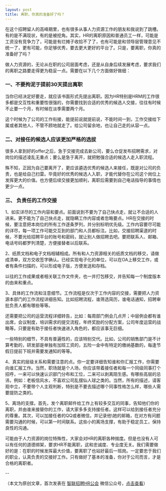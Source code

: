 ```yaml
---
layout: post
title: 离职，你真的准备好了吗？
---
```


在这个招聘留人的高峰期里，也有很多从事人力资源工作的朋友和我说到了跳槽。有的是不满现状，有的是被挖角。其实，HR的离职原因和普通员工一样，可能是工资没有竞争力了，可能是有烂摊子收拾不了了，也有可能是和领导层管理意见不统一了，更有可能，你足够优秀，要去更大更好的平台了。只是，要离职，你真的准备好了吗？

<!--more-->

做人力资源的，无论从在职的公司层面考虑，还是从自身后续发展考虑，要求我们的离职之路要走得更为稳妥一点。需要在以下几个方面做好做细：

### <span class="color1">一、不要拘泥于提前30天提出离职</span>

当你已经决定好要走，就应该书面形式先提出离职。因为HR特别是HRM的工作很多都是交互性和重要性很强的，你需要找到合适的优秀的候选人交接，往往有时候不止要一个月，有时候在淡季需要两个月。

这个时候为了公司的工作衔接，能提前说就提前说，不能时间一到，工作交接给下属或者其他人，不管不顾地就走了。给公司留余地，也让自己走的从容一点。

### <span class="color1">二、对接任的候选人应该更加严格的选拔</span>

很多人拿到好的offer之后，急于交接完成去新公司，要么仓促发布招聘需求，对岗位的描述凌乱无重点；要么是急于离开，就把勉强合适的候选人走入职流程。

殊不知，正因为自己要离开了，更应该遴选优秀的候选人来接任，既是对公司的负责，也是给自己扫雷。毕竟好的优秀的候选人入职，才能代替你在公司这个岗位上发挥更大的价值。也方便后续交接更加顺利，离职后需要到自己电话指导的事情也更少一点。

### <span class="color1">三、 负责任的工作交接</span>

1、如实详尽的工作内容和要点。前面说到不要为了自己快点走，就让不合适的人进来。更不能为了自己快点走，就隐瞒工作内容或者忽略要点。HR在交接的时候，要注意把本岗位的所有工作逐条罗列，并分别标明优先级。工作内容要尽可能的详尽，每一项工作可能交互到的部门和人员都标注。比如，交接招聘渠道的时候，不要光给招聘平台的账号和密码，就让别人做招聘去吧。要把联系人、邮箱、电话号码都罗列清楚，方便接替者以后联系。

2、纸质文档和电子文档相辅相成。所有和人力资源相关的纸质文档的移交，请做成清单，双方交收签字确认。已经实现电子化的单位，可以在OA上移交工作，或者有条件扫描的，可以形成电子版，方便发送和存档。

以往的工作成果或者相关联工作文件夹，也一并打包移交，并告知每一个制度版本的由来和重点。

3、具体的工作流和注意细节。工作流程是仅次于工作内容的交接，需要把人力资源本部门的工作流程详细告知。比如招聘流程，谁筛选简历，谁电话通知，招聘审批负责人都有哪些等等。

还需要把公司的运营流程详细转告，比如：每周部门例会几点开；中层例会都有谁出席，会议制度，培训需求的提交流程，年终奖励的分配方案，公司年度运营的战略等。只要是有助于接任者快速进入角色的，都应该事无巨细。

一些特别的细节，不具有普遍性的，应该特别交代。比如，公司的销售部门是不计算考勤的，研发部是单独有加班工资的，五险一金中有特定的缴纳基数的，每逢节假日提前下班并需要发通知的等等。

4、真实的层级关系和需要注意的点。你一定要详细告知谁和你汇报工作，你需要向谁汇报工作。当然，职场就是个人场，你应该带着接任者和每一个同级同事打个招呼，一来可以快速认识部门分布和工位，二来可以剥离陌生感。有哪些高层的忌讳，例如：老板信风水，不喜欢公司乱摆仙人球之类的。当然，所有的描述，请客观中立，不要带个人主观判断，特别是不要去描述哪个同事性格怎么样，哪些人需要提防之类的。

5、离场的支撑。首先，发个离职邮件给工作上有较多交互的同事，告知他们你的离职，并由谁来接替你的工作，请大家多多支持接任者。这样可以给到接任者充分的尊重。其次，可以加接任者的QQ或者微信，并记录他\她的邮箱，在对方有问题需要沟通的时候，可以第一时间联系。这些小的离场支撑，有助于稳定员工，保持良性的沟通。

可能由于人力资源的岗位特殊性，大家会对HR的离职各种揣度。但是也没有人可以有任何的道德绑架，要求HR不能离职，这和忠诚度、专业度无关。我们需要做好的是：在职的时候发挥最大价值，要离职了也站好最后一班岗。一定要忠于我们的职业，认真负责的交接好工作。只有做好了基本的准备，你对于公司而言，才是合格的离职者。

--

（本文为原创文章，首次发表在 [智联招聘HR公会](https://mp.weixin.qq.com/s?__biz=MjM5OTU1MzY1Mg==&mid=404848168&idx=1&sn=586a377a9e5472fcf53fc64664dfb91f&scene=1) 微信公众号，[点击查看](https://mp.weixin.qq.com/s?__biz=MjM5OTU1MzY1Mg==&mid=404848168&idx=1&sn=586a377a9e5472fcf53fc64664dfb91f&scene=1)）
